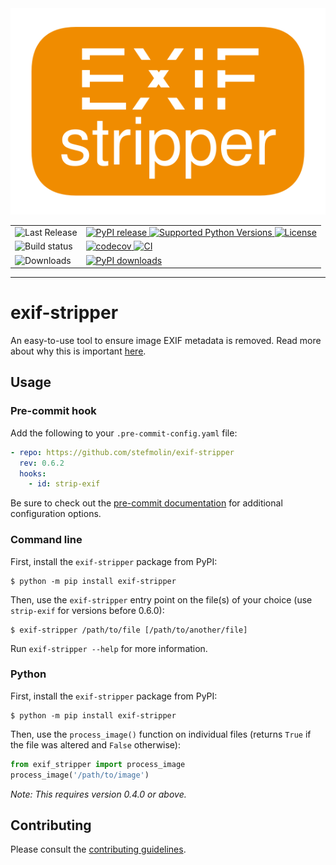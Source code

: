 <div align="center">
   <img alt="exif-stripper logo" src="https://github.com/stefmolin/exif-stripper/raw/main/logo.svg">

<table>
   <tr>
     <td>
      <img alt="Last Release" src="https://img.shields.io/badge/last%20release-inactive?style=for-the-badge">
     </td>
     <td>
      <a href="https://pypi.org/project/exif-stripper/" target="_blank" rel="noopener noreferrer">
        <img alt="PyPI release" src="https://img.shields.io/pypi/v/exif-stripper.svg">
      </a>
      <a href="https://pypi.org/project/exif-stripper/" target="_blank" rel="noopener noreferrer">
        <img alt="Supported Python Versions" src="https://img.shields.io/pypi/pyversions/exif-stripper">
      </a>
      <a href="https://github.com/stefmolin/exif-stripper/blob/main/LICENSE" target="_blank" rel="noopener noreferrer">
         <img alt="License" src="https://img.shields.io/pypi/l/exif-stripper.svg?color=blueviolet">
      </a>
     </td>
   </tr>
   <tr>
     <td>
      <img alt="Build status" src="https://img.shields.io/badge/build%20status-inactive?style=for-the-badge">
     </td>
     <td>
      <a href="https://codecov.io/gh/stefmolin/exif-stripper" target="_blank" rel="noopener noreferrer">
        <img alt="codecov" src="https://codecov.io/gh/stefmolin/exif-stripper/branch/main/graph/badge.svg?token=3SEEG9SZQO">
      </a>
      <a href="https://github.com/stefmolin/exif-stripper/actions/workflows/ci.yml" target="_blank" rel="noopener noreferrer">
        <img alt="CI" src="https://github.com/stefmolin/exif-stripper/actions/workflows/ci.yml/badge.svg">
      </a>
     </td>
   </tr>
   <tr>
     <td>
      <img alt="Downloads" src="https://img.shields.io/badge/%23downloads-inactive?style=for-the-badge">
     </td>
     <td>
      <a href="https://pypi.org/project/exif-stripper/" target="_blank" rel="noopener noreferrer">
        <img alt="PyPI downloads" src="https://img.shields.io/pepy/dt/exif-stripper?label=pypi&color=blueviolet">
      </a>
     </td>
   </tr>
  </table>

  <hr>
</div>

# exif-stripper

An easy-to-use tool to ensure image EXIF metadata is removed. Read more about why this is important [here](https://stefaniemolin.com/articles/devx/pre-commit/exif-stripper/).

## Usage

### Pre-commit hook

Add the following to your `.pre-commit-config.yaml` file:

```yaml
- repo: https://github.com/stefmolin/exif-stripper
  rev: 0.6.2
  hooks:
    - id: strip-exif
```

Be sure to check out the [pre-commit documentation](https://pre-commit.com/#pre-commit-configyaml---hooks) for additional configuration options.

### Command line

First, install the `exif-stripper` package from PyPI:

```shell
$ python -m pip install exif-stripper
```

Then, use the `exif-stripper` entry point on the file(s) of your choice (use `strip-exif` for versions before 0.6.0):

```shell
$ exif-stripper /path/to/file [/path/to/another/file]
```

Run `exif-stripper --help` for more information.

### Python

First, install the `exif-stripper` package from PyPI:

```shell
$ python -m pip install exif-stripper
```

Then, use the `process_image()` function on individual files (returns `True` if the file was altered and `False` otherwise):

```python
from exif_stripper import process_image
process_image('/path/to/image')
```

*Note: This requires version 0.4.0 or above.*

## Contributing

Please consult the [contributing guidelines](CONTRIBUTING.md).
